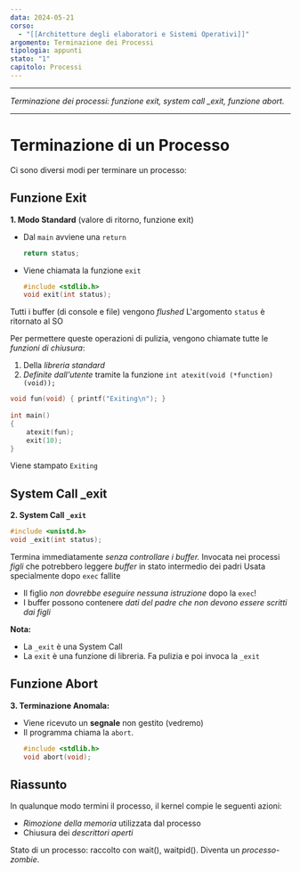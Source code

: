```yaml
---
data: 2024-05-21
corso:
  - "[[Architetture degli elaboratori e Sistemi Operativi]]"
argomento: Terminazione dei Processi
tipologia: appunti
stato: "1"
capitolo: Processi
---
```

- - -
*Terminazione dei processi: funzione exit, system call _exit, funzione abort.*
- - -
# Terminazione di un Processo
Ci sono diversi modi per terminare un processo:

## Funzione Exit
**1. Modo Standard** (valore di ritorno, funzione exit)
- Dal `main` avviene una `return`
    ```c
    return status;
    ```
- Viene chiamata la funzione `exit`
    ```c
    #include <stdlib.h>
    void exit(int status);
    ```
Tutti i buffer (di console e file) vengono *flushed*
L'argomento `status` è ritornato al SO

Per permettere queste operazioni di pulizia, vengono chiamate tutte le *funzioni di chiusura*:
1. Della *libreria standard*
2. *Definite dall'utente* tramite la funzione `int atexit(void (*function)(void));`

```c
void fun(void) { printf("Exiting\n"); }
  
int main()
{
    atexit(fun);
    exit(10);
}
```
Viene stampato `Exiting`

## System Call \_exit
**2. System Call `_exit`**
```c
#include <unistd.h>
void _exit(int status);
```
Termina immediatamente *senza controllare i buffer.*
Invocata nei processi *figli* che potrebbero leggere *buffer* in stato intermedio dei padri
Usata specialmente dopo `exec` fallite
- Il figlio *non dovrebbe eseguire nessuna istruzione* dopo la `exec`!
- I buffer possono contenere *dati del padre che non devono essere scritti dai figli*

**Nota:**
- La `_exit` è una System Call
- La `exit` è una funzione di libreria. Fa pulizia e poi invoca la `_exit`

## Funzione Abort
**3. Terminazione Anomala:**
  - Viene ricevuto un **segnale** non gestito (vedremo)
  - Il programma chiama la `abort`.
    ```c
    #include <stdlib.h>
    void abort(void);
    ```

## Riassunto
In qualunque modo termini il processo, il kernel compie le seguenti azioni:
- *Rimozione della memoria* utilizzata dal processo
- Chiusura dei *descrittori aperti*

Stato di un processo: raccolto con wait(), waitpid(). Diventa un *processo-zombie*.
